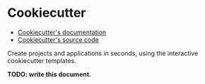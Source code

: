 # Cookiecutter

* [Cookiecutter's documentation](https://cookiecutter.readthedocs.io/)
* [Cookiecutter's source code](https://github.com/audreyr/cookiecutter)

Create projects and applications in seconds, using the interactive cookiecutter templates.

**TODO: write this document.**

